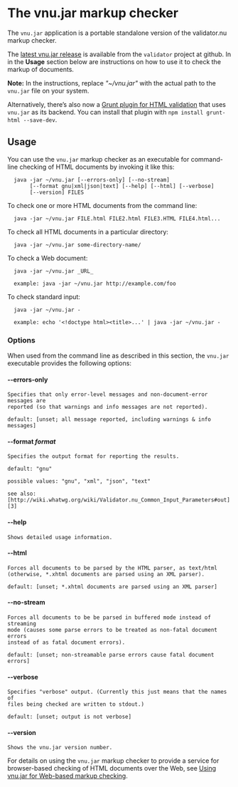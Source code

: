 # The vnu.jar markup checker

The `vnu.jar` application is a portable standalone version of the validator.nu
markup checker.

The [latest vnu.jar release][1] is available from the `validator` project at
github. In in the **Usage** section below are instructions on how to use it
to check the markup of documents.

   [1]: https://github.com/validator/validator.github.io/releases

**Note:** In the instructions, replace _"~/vnu.jar"_ with the actual path to the
`vnu.jar` file on your system.

Alternatively, there’s also now a [Grunt plugin for HTML validation][2] that
uses `vnu.jar` as its backend. You can install that plugin with `npm install
grunt-html --save-dev`.

   [2]: https://github.com/jzaefferer/grunt-html

## Usage

You can use the `vnu.jar` markup checker as an executable for command-line
checking of HTML documents by invoking it like this:

      java -jar ~/vnu.jar [--errors-only] [--no-stream]
           [--format gnu|xml|json|text] [--help] [--html] [--verbose]
           [--version] FILES

To check one or more HTML documents from the command line:

      java -jar ~/vnu.jar FILE.html FILE2.html FILE3.HTML FILE4.html...

To check all HTML documents in a particular directory:

      java -jar ~/vnu.jar some-directory-name/

To check a Web document:

      java -jar ~/vnu.jar _URL_

      example: java -jar ~/vnu.jar http://example.com/foo

To check standard input:

      java -jar ~/vnu.jar -

      example: echo '<!doctype html><title>...' | java -jar ~/vnu.jar -

### Options

When used from the command line as described in this section, the `vnu.jar`
executable provides the following options:

#### --errors-only

    Specifies that only error-level messages and non-document-error messages are
    reported (so that warnings and info messages are not reported).

    default: [unset; all message reported, including warnings & info messages]

#### --format _format_

    Specifies the output format for reporting the results.

    default: "gnu"

    possible values: "gnu", "xml", "json", "text"

    see also:
    [http://wiki.whatwg.org/wiki/Validator.nu_Common_Input_Parameters#out][3]

   [3]: http://wiki.whatwg.org/wiki/Validator.nu_Common_Input_Parameters#out

#### --help

    Shows detailed usage information.

#### --html

    Forces all documents to be parsed by the HTML parser, as text/html
    (otherwise, *.xhtml documents are parsed using an XML parser).

    default: [unset; *.xhtml documents are parsed using an XML parser]

#### --no-stream

    Forces all documents to be be parsed in buffered mode instead of streaming
    mode (causes some parse errors to be treated as non-fatal document errors
    instead of as fatal document errors).

    default: [unset; non-streamable parse errors cause fatal document errors]

#### --verbose

    Specifies "verbose" output. (Currently this just means that the names of
    files being checked are written to stdout.)

    default: [unset; output is not verbose]

#### --version

    Shows the vnu.jar version number.

For details on using the `vnu.jar` markup checker to provide a service for
browser-based checking of HTML documents over the Web, see [Using vnu.jar for
Web-based markup checking][4].

   [4]: http://validator.github.io/service.html

